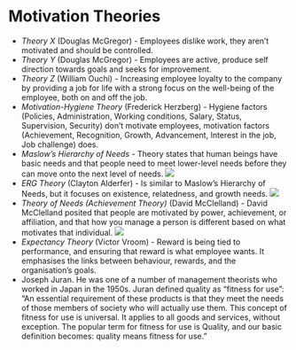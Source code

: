 # Motivation Theories

- *Theory X* (Douglas McGregor) - Employees dislike work, they aren’t motivated and should be controlled. 
- *Theory Y* (Douglas McGregor) - Employees are active, produce self direction towards goals and seeks for improvement.
- *Theory Z* (William Ouchi) - Increasing employee loyalty to the company by providing a job for life with a strong focus on the well-being of the employee, both on and off the job.
- *Motivation-Hygiene Theory* (Frederick Herzberg) -  Hygiene factors (Policies, Administration, Working conditions, Salary, Status, Supervision, Security) don’t motivate employees, motivation factors (Achievement, Recognition, Growth, Advancement, Interest in the job, Job challenge) does. 
- *Maslow’s Hierarchy of Needs* - Theory states that human beings have basic needs and that people need to meet lower-level needs before they can move onto the next level of needs. 
![](motivation-theories/Screenshot%202018-12-26%20at%2018.42.24.png)
- *ERG Theory* (Clayton Alderfer) - Is similar to Maslow’s Hierarchy of Needs, but it focuses on existence, relatedness, and growth needs.
![](motivation-theories/Screenshot%202018-12-26%20at%2018.45.23.png)
- *Theory of Needs (Achievement Theory)* (David McClelland) - David McClelland posited that people are motivated by power, achievement, or affiliation, and that how you manage a person is different based on what motivates that individual.
![](motivation-theories/Screenshot%202018-12-26%20at%2018.52.45.png)
- *Expectancy Theory* (Victor Vroom) - Reward is being tied to performance, and ensuring that reward is what employee wants. It emphasises the links between behaviour, rewards, and the organisation’s goals.
- Joseph Juran. He was one of a number of management theorists who worked in Japan in the 1950s. Juran defined quality as “fitness for use”: “An essential requirement of these products is that they meet the needs of those members of society who will actually use them. This concept of fitness for use is universal. It applies to all goods and services, without exception. The popular term for fitness for use is Quality, and our basic definition becomes: quality means fitness for use.”
